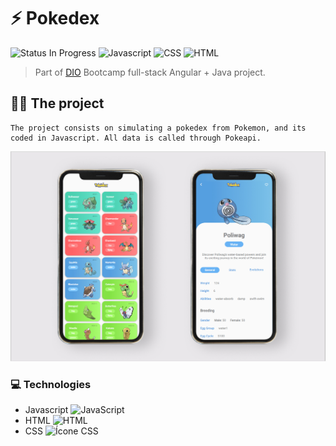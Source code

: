 
# ⚡️ Pokedex
![Status In Progress](https://camo.githubusercontent.com/bc90b37acfe8fb974eef3c46ac5e7029befcfdbf61afa3e5516a2a30735b3554/68747470733a2f2f696d672e736869656c64732e696f2f62616467652f7374617475732d696e5f70726f67726573732d79656c6c6f77) ![Javascript](https://camo.githubusercontent.com/48b1942ea65037185f96e898bb8d4d67d415258ba3d4a5f3b593d4e38123c3e0/68747470733a2f2f696d672e736869656c64732e696f2f62616467652f4d616465253230776974682d4a6176615363726970742d79656c6c6f77) ![CSS](https://camo.githubusercontent.com/931497f7d2ae0dde93ac07a9db54f4b51a241d26a8e7a36a7c89a09cb271a3b2/68747470733a2f2f696d672e736869656c64732e696f2f62616467652f4d616465253230776974682d4353532d626c7565)
![HTML](https://camo.githubusercontent.com/e62fa20d330294b7e52d34db9539d283f01d87af92b5ed71a47639d8004ce3f3/68747470733a2f2f696d672e736869656c64732e696f2f62616467652f4d616465253230776974682d48544d4c2d726564)


> Part of [DIO](https://web.dio.me/) Bootcamp full-stack Angular + Java project.

## 👩‍💻 The project

    The project consists on simulating a pokedex from Pokemon, and its coded in Javascript. All data is called through Pokeapi.

![Texto alternativo](assets/img/pokedex.jpg)
### 💻 Technologies

- Javascript ![JavaScript](https://camo.githubusercontent.com/7658d1ad6a074f994045303c9ef58ed75a64f066052d2ec92c15d94af80e1a79/68747470733a2f2f696d672e736869656c64732e696f2f62616467652f2d4a6176615363726970742d4637444631453f7374796c653d666c6174266c6f676f3d6a617661736372697074266c6f676f436f6c6f723d626c61636b)
- HTML ![HTML](https://camo.githubusercontent.com/6d4b375e37154764bda789068d8433023cc13b88f288228e5e0c88862ff227bc/68747470733a2f2f696d672e736869656c64732e696f2f62616467652f2d48544d4c2d3233393132303f7374796c653d666c6174266c6f676f3d68746d6c35266c6f676f436f6c6f723d7768697465)
- CSS ![Ícone CSS](https://camo.githubusercontent.com/13ddbb1d0a0717da45d4a1dfa69deccf127ed845290a240b78a5964a6a71edd6/68747470733a2f2f696d672e736869656c64732e696f2f62616467652f2d4353532d3135373242363f7374796c653d666c6174266c6f676f3d63737333266c6f676f436f6c6f723d7768697465)
